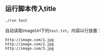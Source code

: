 ## 运行脚本传入title
```bash
./run test
``` 
自动读取imageUrl下的`test.txt`，内容以行放置：

```text
http://image.com/1.jpg
http://image.com/2.jpg
http://image.com/3.jpg
```